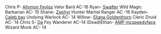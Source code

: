 Chris P- [Allymon Feylos](https://app.reroll.co/UltraSalmo/Allymon)
	Valor Bard
	AC-16
Ryan- [Swafter](https://docs.google.com/document/d/1mguqYy_yAU1tlCch2QuPohtK1rvNtBU48PTbSVTFULU/edit)
	Wild Magic Barbarian
	AC- 15
Shane- [Zephyr](https://docs.google.com/document/d/1kj5zN8yooR-XW7SgNy24Kz23mYjKjXuUYZg1xqJ0I8U/edit)
	Hunter Martial Ranger
	AC -16
Kayden- [Caleb bay](https://docs.google.com/document/d/18qp4g7S8R_2qihhrkq1_J0QuPOlPmyaejnoXWjHf0vQ/edit)
	Undying Warlock
	AC- 14
Willow- [Eliana Goldenthorn](https://www.dndbeyond.com/sheet-pdfs/Smallbean11256_126912888.pdf)
	Cleric
	Druid
	AC- 14
Chris S- [Da](https://docs.google.com/document/d/1BE5LKRLyYF7dgPf5mCowoqYkt4DoAOl-IofgdmaMGUA/edit)
	Fey Wanderer
	AC-14
(Dead)Ethan- [AMP mcspeedyface](https://docs.google.com/document/d/1gkcfAh7Y-JP48OK7sVh4Cuw_Yhp9rksrjwkjVqUj1HI/edit)
	Wizard
	Monk
	AC- 14
	